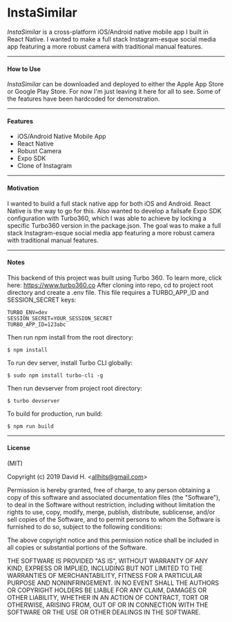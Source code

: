 # InstaSimilar
_InstaSimilar_ is a cross-platform iOS/Android native mobile app I built in React Native. I wanted to make a full stack Instagram-esque social media app featuring a more robust camera with traditional manual features.



_________________________

#### How to Use
_InstaSimilar_ can be downloaded and deployed to either the Apple App Store or Google Play Store. For now I'm just leaving it here for all to see. Some of the features have been hardcoded for demonstration.
_________________________

#### Features
- iOS/Android Native Mobile App
- React Native
- Robust Camera
- Expo SDK
- Clone of Instagram
_________________________

#### Motivation
I wanted to build a full stack native app for both iOS and Android. React Native is the way to go for this. Also wanted to develop a failsafe Expo SDK configuration with Turbo360, which I was able to achieve by locking a specific Turbo360 version in the package.json. The goal was to make a full stack Instagram-esque social media app featuring a more robust camera with traditional manual features.
_________________________

#### Notes
This backend of this project was built using Turbo 360. To learn more, click here: https://www.turbo360.co After cloning into repo, cd to project root directory and create a .env file. This file requires a TURBO_APP_ID and SESSION_SECRET keys:

```
TURBO_ENV=dev
SESSION_SECRET=YOUR_SESSION_SECRET
TURBO_APP_ID=123abc
```

Then run npm install from the root directory:

```
$ npm install
```

To run dev server, install Turbo CLI globally:

```
$ sudo npm install turbo-cli -g
```

Then run devserver from project root directory:

```
$ turbo devserver
```

To build for production, run build:

```
$ npm run build
```

_________________________

#### License
(MIT)

Copyright (c) 2019 David H. &lt;allhits@gmail.com&gt;

Permission is hereby granted, free of charge, to any person obtaining a copy of this software and associated documentation files (the "Software"), to deal in the Software without restriction, including without limitation the rights to use, copy, modify, merge, publish, distribute, sublicense, and/or sell copies of the Software, and to permit persons to whom the Software is furnished to do so, subject to the following conditions:

The above copyright notice and this permission notice shall be included in all copies or substantial portions of the Software.

THE SOFTWARE IS PROVIDED "AS IS", WITHOUT WARRANTY OF ANY KIND, EXPRESS OR IMPLIED, INCLUDING BUT NOT LIMITED TO THE WARRANTIES OF MERCHANTABILITY, FITNESS FOR A PARTICULAR PURPOSE AND NONINFRINGEMENT. IN NO EVENT SHALL THE AUTHORS OR COPYRIGHT HOLDERS BE LIABLE FOR ANY CLAIM, DAMAGES OR OTHER LIABILITY, WHETHER IN AN ACTION OF CONTRACT, TORT OR OTHERWISE, ARISING FROM, OUT OF OR IN CONNECTION WITH THE SOFTWARE OR THE USE OR OTHER DEALINGS IN THE SOFTWARE.
